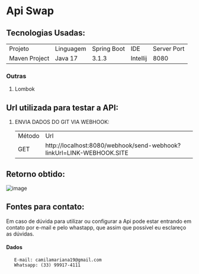 <h1> Api Swap </h1>

 ## Tecnologias Usadas: 
  
<table>
  <tr>
   <td>Projeto</td>
   <td>Linguagem</td>
   <td>Spring Boot</td>
   <td>IDE</td>
   <td>Server Port</td>
  </tr>
   <tr>
   <td>Maven Project</td>
   <td>Java 17</td>
   <td>3.1.3</td>
   <td>Intellij</td>
   <td>8080</td>
  </tr>
</table>

  <h3> Outras </h3>
  
  1) Lombok

 ## Url utilizada para testar a API:

  1) ENVIA DADOS DO GIT VIA WEBHOOK:
      <table>
        <tr>
         <td>Método</td>
         <td>Url</td>
        </tr>
         <tr>
         <td>GET</td>
         <td>http://localhost:8080/webhook/send-webhook?linkUrl=LINK-WEBHOOK.SITE</td>
        </tr>
      </table>

## Retorno obtido:

![image](https://github.com/CamilaAlcantara/ReturnWebhookDataGithub/assets/12071753/db245b53-ced2-498d-bdac-cc8be0d1c1fc)

 
 ## Fontes para contato: 
  
<text> Em caso de dúvida para utilizar ou configurar a Api pode estar entrando em contato por e-mail e pelo whastapp, que assim que possível eu esclareço as dúvidas.
</text>
  
   <h4>Dados</h4>
  
  ```
     E-mail: camilamariana19@gmail.com
     Whatsapp: (33) 99917-4111
     
  ```
